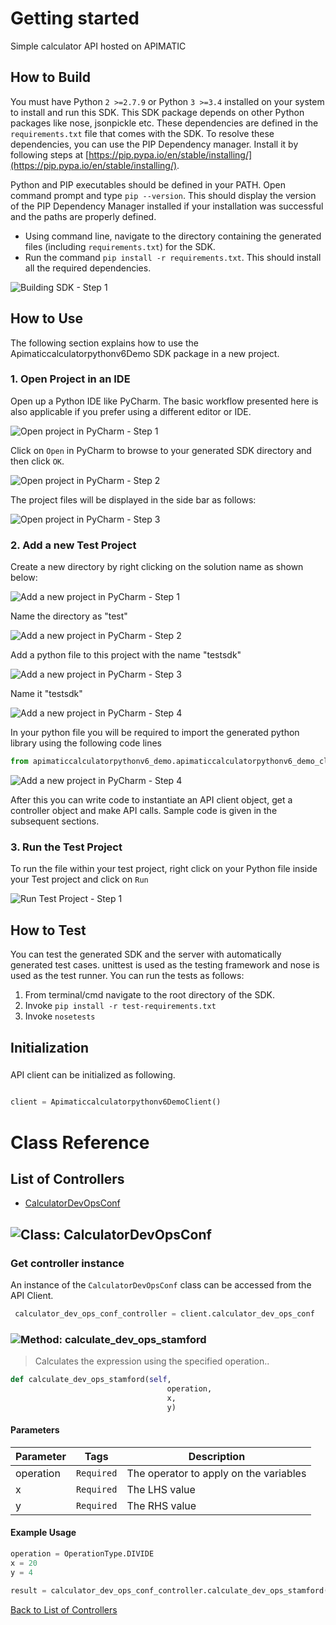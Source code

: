 # Getting started

Simple calculator API hosted on APIMATIC

## How to Build


You must have Python ```2 >=2.7.9``` or Python ```3 >=3.4``` installed on your system to install and run this SDK. This SDK package depends on other Python packages like nose, jsonpickle etc. 
These dependencies are defined in the ```requirements.txt``` file that comes with the SDK.
To resolve these dependencies, you can use the PIP Dependency manager. Install it by following steps at [https://pip.pypa.io/en/stable/installing/](https://pip.pypa.io/en/stable/installing/).

Python and PIP executables should be defined in your PATH. Open command prompt and type ```pip --version```.
This should display the version of the PIP Dependency Manager installed if your installation was successful and the paths are properly defined.

* Using command line, navigate to the directory containing the generated files (including ```requirements.txt```) for the SDK.
* Run the command ```pip install -r requirements.txt```. This should install all the required dependencies.

![Building SDK - Step 1](https://apidocs.io/illustration/python?step=installDependencies&workspaceFolder=APIMATIC%20Calculator-Python)


## How to Use

The following section explains how to use the Apimaticcalculatorpythonv6Demo SDK package in a new project.

### 1. Open Project in an IDE

Open up a Python IDE like PyCharm. The basic workflow presented here is also applicable if you prefer using a different editor or IDE.

![Open project in PyCharm - Step 1](https://apidocs.io/illustration/python?step=pyCharm)

Click on ```Open``` in PyCharm to browse to your generated SDK directory and then click ```OK```.

![Open project in PyCharm - Step 2](https://apidocs.io/illustration/python?step=openProject0&workspaceFolder=APIMATIC%20Calculator-Python)     

The project files will be displayed in the side bar as follows:

![Open project in PyCharm - Step 3](https://apidocs.io/illustration/python?step=openProject1&workspaceFolder=APIMATIC%20Calculator-Python&projectName=apimaticcalculatorpythonv6_demo)     

### 2. Add a new Test Project

Create a new directory by right clicking on the solution name as shown below:

![Add a new project in PyCharm - Step 1](https://apidocs.io/illustration/python?step=createDirectory&workspaceFolder=APIMATIC%20Calculator-Python&projectName=apimaticcalculatorpythonv6_demo)

Name the directory as "test"

![Add a new project in PyCharm - Step 2](https://apidocs.io/illustration/python?step=nameDirectory)
   
Add a python file to this project with the name "testsdk"

![Add a new project in PyCharm - Step 3](https://apidocs.io/illustration/python?step=createFile&workspaceFolder=APIMATIC%20Calculator-Python&projectName=apimaticcalculatorpythonv6_demo)

Name it "testsdk"

![Add a new project in PyCharm - Step 4](https://apidocs.io/illustration/python?step=nameFile)

In your python file you will be required to import the generated python library using the following code lines

```Python
from apimaticcalculatorpythonv6_demo.apimaticcalculatorpythonv6_demo_client import Apimaticcalculatorpythonv6DemoClient
```

![Add a new project in PyCharm - Step 4](https://apidocs.io/illustration/python?step=projectFiles&workspaceFolder=APIMATIC%20Calculator-Python&libraryName=apimaticcalculatorpythonv6_demo.apimaticcalculatorpythonv6_demo_client&projectName=apimaticcalculatorpythonv6_demo&className=Apimaticcalculatorpythonv6DemoClient)

After this you can write code to instantiate an API client object, get a controller object and  make API calls. Sample code is given in the subsequent sections.

### 3. Run the Test Project

To run the file within your test project, right click on your Python file inside your Test project and click on ```Run```

![Run Test Project - Step 1](https://apidocs.io/illustration/python?step=runProject&workspaceFolder=APIMATIC%20Calculator-Python&libraryName=apimaticcalculatorpythonv6_demo.apimaticcalculatorpythonv6_demo_client&projectName=apimaticcalculatorpythonv6_demo&className=Apimaticcalculatorpythonv6DemoClient)


## How to Test

You can test the generated SDK and the server with automatically generated test
cases. unittest is used as the testing framework and nose is used as the test
runner. You can run the tests as follows:

  1. From terminal/cmd navigate to the root directory of the SDK.
  2. Invoke ```pip install -r test-requirements.txt```
  3. Invoke ```nosetests```

## Initialization

### 

API client can be initialized as following.

```python

client = Apimaticcalculatorpythonv6DemoClient()
```



# Class Reference

## <a name="list_of_controllers"></a>List of Controllers

* [CalculatorDevOpsConf](#calculator_dev_ops_conf)

## <a name="calculator_dev_ops_conf"></a>![Class: ](https://apidocs.io/img/class.png ".CalculatorDevOpsConf") CalculatorDevOpsConf

### Get controller instance

An instance of the ``` CalculatorDevOpsConf ``` class can be accessed from the API Client.

```python
 calculator_dev_ops_conf_controller = client.calculator_dev_ops_conf
```

### <a name="calculate_dev_ops_stamford"></a>![Method: ](https://apidocs.io/img/method.png ".CalculatorDevOpsConf.calculate_dev_ops_stamford") calculate_dev_ops_stamford

> Calculates the expression using the specified operation..

```python
def calculate_dev_ops_stamford(self,
                                   operation,
                                   x,
                                   y)
```

#### Parameters

| Parameter | Tags | Description |
|-----------|------|-------------|
| operation |  ``` Required ```  | The operator to apply on the variables |
| x |  ``` Required ```  | The LHS value |
| y |  ``` Required ```  | The RHS value |



#### Example Usage

```python
operation = OperationType.DIVIDE
x = 20
y = 4

result = calculator_dev_ops_conf_controller.calculate_dev_ops_stamford(operation, x, y)

```


[Back to List of Controllers](#list_of_controllers)



